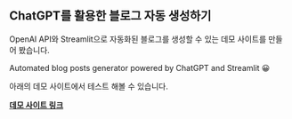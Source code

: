 ## ChatGPT를 활용한 블로그 자동 생성하기

OpenAI API와 Streamlit으로 자동화된 블로그를 생성할 수 있는 데모 사이트를 만들어 봤습니다.

Automated blog posts generator powered by ChatGPT and Streamlit 😀

아래의 데모 사이트에서 테스트 해볼 수 있습니다.

**[데모 사이트 링크](https://bit.ly/3Y1CDHI)**
